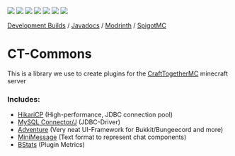 ![](https://img.shields.io/github/license/CraftTogetherMC/TC-Portals?style=flat-square)
![](https://img.shields.io/github/v/release/CraftTogetherMC/TC-Portals?include_prereleases&style=flat-square)
![](https://img.shields.io/github/last-commit/CraftTogetherMC/TC-Portals?style=flat-square)
![](https://img.shields.io/jenkins/build?jobUrl=https%3A%2F%2Fci.craft-together-mc.de%2Fjob%2FTC%2520Portals&style=flat-square)
![](https://shields-io-visitor-counter.herokuapp.com/badge?page=CraftTogetherMC.TC-Portals&style=flat-square)
![](https://img.shields.io/spiget/download-size/107442?style=flat-square)
![](https://img.shields.io/spiget/downloads/107442?style=flat-square)
  
[Development Builds](https://ci.craft-together-mc.de/job/CTCommons) / 
[Javadocs](https://ci.craft-together-mc.de/job/CT%20Commons/javadoc) / 
[Modrinth](https://modrinth.com/plugin/ctcommons) / 
[SpigotMC](https://www.spigotmc.org/resources/ctcommons.107439/)
  
# CT-Commons
This is a library we use to create plugins for the [CraftTogetherMC](https://github.com/CraftTogetherMC) minecraft server

### Includes:
- [HikariCP](https://github.com/brettwooldridge/HikariCP) (High-performance, JDBC connection pool)
- [MySQL Connector/J](https://github.com/mysql/mysql-connector-j) (JDBC-Driver)
- [Adventure](https://docs.adventure.kyori.net) (Very neat UI-Framework for Bukkit/Bungeecord and more)
- [MiniMessage](https://docs.adventure.kyori.net/minimessage) (Text format to represent chat components)
- [BStats](https://bstats.org) (Plugin Metrics)
